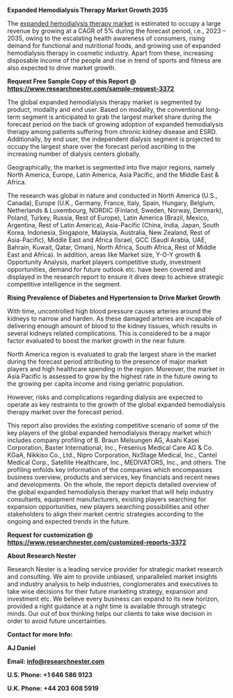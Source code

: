 ﻿**Expanded Hemodialysis Therapy Market Growth 2035**

The [expanded hemodialysis therapy market](https://www.researchnester.com/reports/expanded-hemodialysis-therapy-market/3372) is estimated to occupy a large revenue by growing at a CAGR of 5% during the forecast period, i.e., 2023 – 2035, owing to the escalating health awareness of consumers, rising demand for functional and nutritional foods, and growing use of expanded hemodialysis therapy in cosmetic industry. Apart from these, increasing disposable income of the people and rise in trend of sports and fitness are also expected to drive market growth.

**Request Free Sample Copy of this Report @ <https://www.researchnester.com/sample-request-3372>** 

The global expanded hemodialysis therapy market is segmented by product, modality and end user. Based on modality, the conventional long-term segment is anticipated to grab the largest market share during the forecast period on the back of growing adoption of expanded hemodialysis therapy among patients suffering from chronic kidney disease and ESRD. Additionally, by end user, the independent dialysis segment is projected to occupy the largest share over the forecast period ascribing to the increasing number of dialysis centers globally. 

Geographically, the market is segmented into five major regions, namely North America, Europe, Latin America, Asia Pacific, and the Middle East & Africa.

The research was global in nature and conducted in North America (U.S., Canada), Europe (U.K., Germany, France, Italy, Spain, Hungary, Belgium, Netherlands & Luxembourg, NORDIC (Finland, Sweden, Norway, Denmark), Poland, Turkey, Russia, Rest of Europe), Latin America (Brazil, Mexico, Argentina, Rest of Latin America), Asia-Pacific (China, India, Japan, South Korea, Indonesia, Singapore, Malaysia, Australia, New Zealand, Rest of Asia-Pacific), Middle East and Africa (Israel, GCC (Saudi Arabia, UAE, Bahrain, Kuwait, Qatar, Oman), North Africa, South Africa, Rest of Middle East and Africa). In addition, areas like Market size, Y-O-Y growth & Opportunity Analysis, market players competitive study, investment opportunities, demand for future outlook etc. have been covered and displayed in the research report to ensure it dives deep to achieve strategic competitive intelligence in the segment.

**Rising Prevalence of Diabetes and Hypertension to Drive Market Growth**

With time, uncontrolled high blood pressure causes arteries around the kidneys to narrow and harden. As these damaged arteries are incapable of delivering enough amount of blood to the kidney tissues, which results in several kidneys related complications. This is considered to be a major factor evaluated to boost the market growth in the near future.  

North America region is evaluated to grab the largest share in the market during the forecast period attributing to the presence of major market players and high healthcare spending in the region. Moreover, the market in Asia Pacific is assessed to grow by the highest rate in the future owing to the growing per capita income and rising geriatric population.

However, risks and complications regarding dialysis are expected to operate as key restraints to the growth of the global expanded hemodialysis therapy market over the forecast period.

This report also provides the existing competitive scenario of some of the key players of the global expanded hemodialysis therapy market which includes company profiling of B. Braun Melsungen AG, Asahi Kasei Corporation, Baxter International, Inc., Fresenius Medical Care AG & Co. KGaA, Nikkiso Co., Ltd., Nipro Corporation, NxStage Medical, Inc., Cantel Medical Corp., Satellite Healthcare, Inc., MEDIVATORS, Inc., and others. The profiling enfolds key information of the companies which encompasses business overview, products and services, key financials and recent news and developments. On the whole, the report depicts detailed overview of the global expanded hemodialysis therapy market that will help industry consultants, equipment manufacturers, existing players searching for expansion opportunities, new players searching possibilities and other stakeholders to align their market centric strategies according to the ongoing and expected trends in the future.    

**Request for customization @ <https://www.researchnester.com/customized-reports-3372>**     

**About Research Nester**

Research Nester is a leading service provider for strategic market research and consulting. We aim to provide unbiased, unparalleled market insights and industry analysis to help industries, conglomerates and executives to take wise decisions for their future marketing strategy, expansion and investment etc. We believe every business can expand to its new horizon, provided a right guidance at a right time is available through strategic minds. Our out of box thinking helps our clients to take wise decision in order to avoid future uncertainties.

**Contact for more Info:**

**AJ Daniel**

**Email: info@researchnester.com**

**U.S. Phone: +1 646 586 9123** 

**U.K. Phone: +44 203 608 5919**
